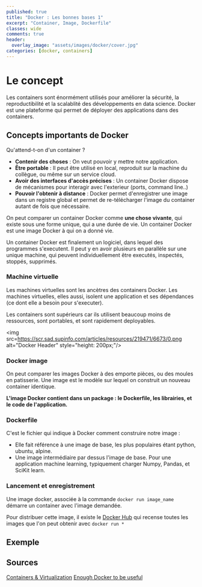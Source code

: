 ```yaml
---
published: true
title: "Docker : Les bonnes bases 1"
excerpt: "Container, Image, Dockerfile"
classes: wide
comments: true
header:
  overlay_image: "assets/images/docker/cover.jpg"
categories: [docker, containers]
---
```


# Le concept

Les containers sont énormément utilisés pour améliorer la sécurité, la reproductibilité et la scalablité des développements en data science. Docker est une plateforme qui permet de déployer des applications dans des containers.

## Concepts importants de Docker

Qu'attend-t-on d'un container ?
- **Contenir des choses** : On veut pouvoir y mettre notre application.
- **Être portable** : Il peut être utilisé en local, reproduit sur la machine du collègue, ou même sur un service cloud.
- **Avoir des interfaces d'accès précises** : Un container Docker dispose de mécanismes pour interagir avec l'exterieur (ports, command line..)
- **Pouvoir l'obtenir à distance** : Docker permet d'enregistrer une image dans un registre global et permet de re-télécharger l'image du container autant de fois que nécessaire.

On peut comparer un container Docker comme **une chose vivante**, qui existe sous une forme unique, qui a une durée de vie. Un container Docker est une image Docker à qui on a donné vie.

Un container Docker est finalement un logiciel, dans lequel des programmes s'executent. Il peut y en avoir plusieurs en parallèle sur une unique machine, qui peuvent individuellement être executés, inspectés, stoppés, supprimés.

### Machine virtuelle
Les machines virtuelles sont les ancètres des containers Docker. Les machines virtuelles, elles aussi, isolent une application et ses dépendances (ce dont elle a besoin pour s'executer).

Les containers sont supérieurs car ils utilisent beaucoup moins de ressources, sont portables, et sont rapidement deployables.

<img src=https://scr.sad.supinfo.com/articles/resources/219471/6673/0.png alt=\"Docker Header\" style=\"height: 200px;\"/>

### Docker image
On peut comparer les images Docker à des emporte pièces, ou des moules en patisserie. Une image est le modèle sur lequel on construit un nouveau container identique.

**L'image Docker contient dans un package : le Dockerfile, les librairies, et le code de l'application.**

### Dockerfile
C'est le fichier qui indique à Docker comment construire notre image :
- Elle fait référence à une image de base, les plus populaires étant python, ubuntu, alpine.
- Une image intermédiaire par dessus l'image de base. Pour une application machine learning, typiquement charger Numpy, Pandas, et SciKit learn.

### Lancement et enregistrement
Une image docker, associée à la commande ```docker run image_name``` démarre un container avec l'image demandée.

Pour distribuer cette image, il existe le [Docker Hub](https://hub.docker.com/) qui recense toutes les images que l'on peut obtenir avec ```docker run *```


## Exemple


## Sources

[Containers & Virtualization](https://www.smartfile.com/blog/what-is-containerization-and-has-it-killed-virtualization/)
[Enough Docker to be useful](https://towardsdatascience.com/learn-enough-docker-to-be-useful-b7ba70caeb4b)
